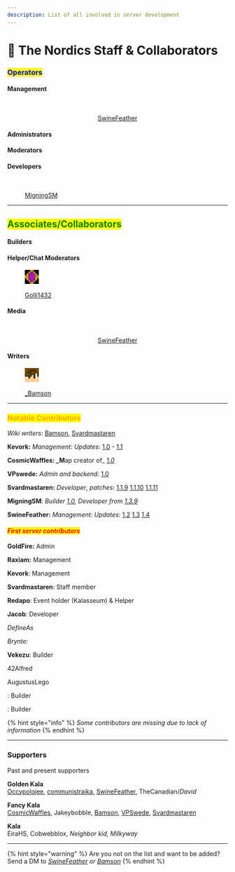 ```yaml
---
description: List of all involved in server development
---
```


# 🌟 The Nordics Staff & Collaborators

### <mark style="color:blue;">Operators</mark>

#### Management

<div align="center" data-full-width="true"><figure><img src="../../../.gitbook/assets/SwineFeather.png" alt=""><figcaption><p><a href="swinefeather.md">SwineFeather</a></p></figcaption></figure></div>

#### Administrators

#### Moderators

#### Developers

<figure><img src="../../../.gitbook/assets/MigningSM.png" alt=""><figcaption><p><a href="migningsm.md">MigningSM</a></p></figcaption></figure>

***

## <mark style="color:green;">Associates/Collaborators</mark>

#### Builders

#### Helper/Chat Moderators

<figure><img src="../../../.gitbook/assets/face.png" alt=""><figcaption><p><a href="../../../the-world/players/golli1432.md">Golli1432</a></p></figcaption></figure>

#### Media

<div align="center" data-full-width="true"><figure><img src="../../../.gitbook/assets/SwineFeather.png" alt=""><figcaption><p><a href="swinefeather.md">SwineFeather</a></p></figcaption></figure></div>

#### **Writers**

<figure><img src="../../../.gitbook/assets/image (121).png" alt=""><figcaption><p><a href="../../../the-world/players/_bamson.md">_Bamson</a></p></figcaption></figure>

***

### <mark style="color:orange;">Notable Contributors</mark>

_Wiki writers_: [Bamson](../../../the-world/players/_bamson.md), [Svardmastaren](../../../the-world/players/svardmastaren.md)

**Kevork:** _Management:_ _Updates_: [1.0](https://github.com/SwineFeather/book/blob/main/misc/changelog-updates/1.0-1.0.15-after-release-patches) - [1.1](https://github.com/SwineFeather/book/blob/main/misc/changelog-updates/1.1-1.1.7-the-nether-update)

**CosmicWaffles: \_M**ap creator of\_ [_1.0_](https://github.com/SwineFeather/book/blob/main/misc/changelog-updates/1.0-1.0.15-after-release-patches)

**VPswede:** _Admin and backend:_ [1.0](https://github.com/SwineFeather/book/blob/main/misc/changelog-updates/1.0-1.0.15-after-release-patches)

**Svardmastaren:** _Developer_, _patches_: [1.1.9](../../../changelog-updates/1.1-1.1.7-the-nether-update/1.1.9.md) [1.1.10](../../../changelog-updates/1.1-1.1.7-the-nether-update/1.1.10.md) [1.1.11](../../../changelog-updates/1.1-1.1.7-the-nether-update/1.1.11.md)

**MigningSM**: _Builder_ [_1.0_](https://github.com/SwineFeather/book/blob/main/misc/changelog-updates/1.0-1.0.15-after-release-patches)_, Developer from_ [_1.3.9_](../../../changelog-updates/1.3-1.3.8-economy-and-features/1.3.9.md)

**SwineFeather:** _Management:_ _Updates_: [1.2](https://github.com/SwineFeather/book/blob/main/misc/changelog-updates/1.2-1.2.2-end-update) [1.3](https://github.com/SwineFeather/book/blob/main/misc/changelog-updates/1.3-1.3.8-economy-and-features) [1.4](../../../changelog-updates/1.4-1.21-update/1.4.0-1.21-release.md)

#### _<mark style="color:red;">First server contributors</mark>_

**GoldFire:** Admin

**Raxiam:** Management

**Kevork**: Management

**Svardmastaren**: Staff member

**Redapo**: Event holder (Kalasseum) & Helper

**Jacob**: Developer

_DefineAs_

_Brynte:_

**Vekezu**: Builder

42Alfred

AugustusLego

: Builder

: Builder

{% hint style="info" %}
_Some contributors are missing due to lack of information_
{% endhint %}

***

### Supporters

Past and present supporters

**Golden Kala**<img src="../../../.gitbook/assets/GoldenKala (4).png" alt="" data-size="line">\
[Occypolojee](../../../the-world/players/occypolojee.md), [communistraika](../../../the-world/players/raika_.md), [SwineFeather](swinefeather.md), TheCanadian/_David_

**Fancy Kala**<img src="../../../.gitbook/assets/FancyKala.png" alt="" data-size="line">\
[CosmicWaffles](../../../the-world/players/cosmicwaffles.md), Jakeybobble, [Bamson](../../../the-world/players/_bamson.md), [VPSwede](server-developers/vpswede.md), [Svardmastaren](../../../the-world/players/svardmastaren.md)

**Kala** <img src="../../../.gitbook/assets/Kala.png" alt="" data-size="line">\
EiraHS, Cobwebblox, _Neighbor kid, Milkyway_

***

{% hint style="warning" %}
Are you not on the list and want to be added? Send a DM to [_SwineFeather_](swinefeather.md) _or_ [_Bamson_](../../../the-world/players/_bamson.md)
{% endhint %}
